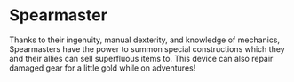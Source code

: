 # Spearmaster

Thanks to their ingenuity, manual dexterity, and knowledge of mechanics, Spearmasters have the power to summon special constructions which they and their allies can sell superfluous items to. This device can also repair damaged gear for a little gold while on adventures!

